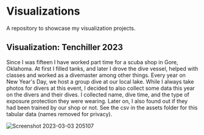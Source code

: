 # Visualizations
A repository to showcase my visualization projects.


## Visualization: Tenchiller 2023
Since I was fifteen I have worked part time for a scuba shop in Gore, Oklahoma. At first I filled tanks, and later I drove the dive vessel, helped with classes and worked as a divemaster among other things. Every year on New Year's Day, we host a group dive at our local lake. While I always take photos for divers at this event, I decided to also collect some data this year on the divers and their dives. I collected name, dive time, and the type of exposure protection they were wearing. Later on, I also found out if they had been trained by our shop or not. See the csv in the assets folder for this tabular data (names removed for privacy).

![Screenshot 2023-03-03 205107](https://user-images.githubusercontent.com/94634170/222869464-fb286aff-8674-44e4-9b2e-7eda964d52bb.png)





